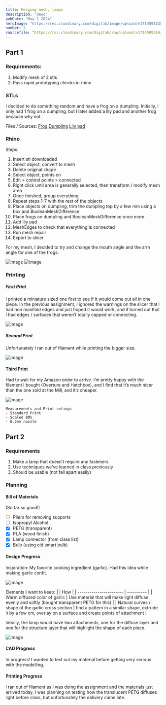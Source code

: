 ```yaml
---
title: Merging mesh, lamps
description: "desc"
pubDate: "May 1 2024"
heroImage: "https://res.cloudinary.com/digifab/image/upload/v1714598335/digital-fab/a5/bluefrog_yqtjdv.jpg"
number: 5
sourcefile: “https://res.cloudinary.com/digifab/raw/upload/v1714599354/digital-fab/a5/FROG-DUMPLING_beb9bz.stl”
---
```


## Part 1

### Requirements:

1. Modify mesh of 2 stls
2. Pass rapid prototyping checks in rhino

### STLs

I decided to do something random and have a frog on a dumpling. Initially, I only had 1 frog on a dumpling, but I later added a lily pad and another frog because why not.

Files / Sources:
[Frog](https://www.thingiverse.com/thing:5161049)
[Dumpling](https://www.thingiverse.com/thing:2810702)
[Lily pad](https://www.thingiverse.com/thing:5405025)

### Rhino

Steps:

1. Insert stl downloaded
2. Select object, convert to mesh
3. Delete original shape
4. Select object, points on
5. Edit > control points > connected
6. Right click until area is generally selected, then transform / modify mesh area
7. Once finished, group everything
8. Repeat steps 1-7 with the rest of the objects
9. Place objects on dumpling, trim the dumpling top by a few mm using a box and BooleanMeshDifference
10. Place frogs on dumpling and BooleanMeshDifference once more
11. Add lily pad
12. MeshEdges to check that everything is connected
13. Run mesh repair
14. Export to slicer

For my mesh, I decided to try and change the mouth angle and the arm angle for one of the frogs.

![image](https://res.cloudinary.com/digifab/image/upload/v1714595870/digital-fab/a5/Screenshot_2024-04-30_at_12.34.10_PM_skldly.png)
![image](https://res.cloudinary.com/digifab/image/upload/v1714595866/digital-fab/a5/Screenshot_2024-04-30_at_12.17.13_PM_g47kid.png)

### Printing

##### First Print

I printed a miniature sized one first to see if it would come out all in one piece. In the previous assignment, I ignored the warnings on the slicer that I had non manifold edges and just hoped it would work, and it turned out that I had edges / surfaces that weren’t totally capped or connecting.

![image](https://res.cloudinary.com/digifab/image/upload/v1714598335/digital-fab/a5/bluefrog_yqtjdv.jpg)

##### Second Print

Unfortunately I ran out of filament while printing the bigger size.

![image](https://res.cloudinary.com/digifab/image/upload/v1714598759/digital-fab/a5/R0000849_embmv0.jpg)

#### Third Print

Had to wait for my Amazon order to arrive. I’m pretty happy with the filament I bought (Overture and Hatchbox), and I find that it’s much nicer than the one sold at the Mill, and it’s cheaper.

![image](https://res.cloudinary.com/digifab/image/upload/v1714598549/digital-fab/a5/whitefrogwide_o4mk0c.jpg)

```
Measurements and Print setings
- Standard Print
- Scaled 80%
- 0.2mm nozzle
```

## Part 2

### Requirements

1. Make a lamp that doesn’t require any fasteners
2. Use techniques we’ve learned in class previously
3. Should be usable (not fall apart easily)

### Planning

#### Bill of Materials

(So far so good!)

- [ ] Pliers for removing supports
- [ ] Isopropyl Alcohol
- [x] PETG (transparent)
- [x] PLA (wood finish)
- [x] Lamp connector (from class list)
- [x] Bulb (using old smart bulb)

#### Design Progress

Inspiration:
My favorite cooking ingredient (garlic). Had this idea while making garlic confit.

![image](https://images.fineartamerica.com/images-medium-large-5/garlic-bulb-and-cloves-cross-section-nigel-cattlin.jpg)

Elements I want to keep:
| | How |
| ----------------------- | ---------- |
| Warm diffused color of garlic | Use material that will make light diffuse evenly and softly (bought transparent PETG for this) |
| Natural curves / shape of the garlic cross section | find a pattern in a similar shape, extrude it by a few cm, overlay on a surface and create points of attachment |

Ideally, the lamp would have two attachments, one for the diffuse layer and one for the structure layer that will highlight the shape of each piece.

![image](https://res.cloudinary.com/digifab/image/upload/v1714600699/digital-fab/a5/PROJECTS_Page_2_kymdk1.png)

#### CAD Progress

In progress! I wanted to test out my material before getting very serious with the modelling.

#### Printing Progress

I ran out of filament as I was doing the assignment and the materials just arrived today. I was planning on testing how the translucent PETG diffuses light before class, but unfortunately the delivery came late.
